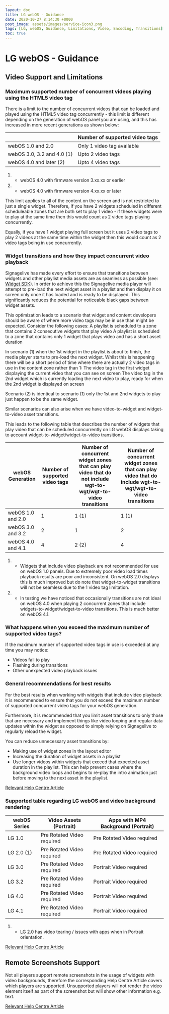 ```yaml
---
layout: doc
title: LG webOS - Guidance
date: 2020-10-27 8:14:30 +0000
post_image: assets/images/service-icon3.png
tags: [LG, webOS, Guidance, Limitations, Video, Encoding, Transitions]
toc: true
---
```

# LG webOS - Guidance

## Video Support and Limitations

### Maximum supported number of concurrent videos playing using the HTML5 video tag

There is a limit to the number of concurrent videos that can be loaded and played using the HTML5 video tag concurrently - this limit is different depending on the generation of webOS panel you are using, and this has increased in more recent generations as shown below:

|                                                        | Number of supported video tags |
|--------------------------------------------------------|--------------------------------|
| webOS 1.0 and 2.0                                      | Only 1 video tag available     |
| webOS 3.0, 3.2 and 4.0 (1)                               | Upto 2 video tags              |
| webOS 4.0 and later (2)                                 | Upto 4 video tags              |

1) - webOS 4.0 with firmware version 3.xx.xx or earlier    
2) - webOS 4.0 with firmware version 4.xx.xx or later  

This limit applies to all of the content on the screen and is not restricted to just a single widget. Therefore, if you have 2 widgets scheduled in different scheduleable zones that are both set to play 1 video - if these widgets were to play at the same time then this would count as 2 video tags playing concurrently.

Equally, if you have 1 widget playing full screen but it uses 2 video tags to play 2 videos at the same time within the widget then this would count as 2 video tags being in use concurrently.

### Widget transitions and how they impact concurrent video playback

Signagelive has made every effort to ensure that transitions between widgets and other playlist media assets are as seamless as possible (see: <a href="/widget-sdk">Widget SDK</a>). In order to achieve this the Signagelive media player will attempt to pre-load the next widget asset in a playlist and then display it on screen only once it has loaded and is ready to be displayed. This significantly reduces the potential for noticeable black gaps between widget assets.

This optimization leads to a scenario that widget and content developers should be aware of where more video tags may be in use than might be expected. Consider the following cases:
A playlist is scheduled to a zone that contains 2 consecutive widgets that play video
A playlist is scheduled to a zone that contains only 1 widget that plays video and has a short asset duration

In scenario (1) when the 1st widget in the playlist is about to finish, the media player starts to pre-load the next widget. Whilst this is happening there will be a short period of time where there are actually 2 video tags in use in the content zone rather than 1:
The video tag in the first widget displaying the current video that you can see on screen
The video tag in the 2nd widget which is currently loading the next video to play, ready for when the 2nd widget is displayed on screen

Scenario (2) is identical to scenario (1) only the 1st and 2nd widgets to play just happen to be the same widget.

Similar scenarios can also arise when we have video-to-widget and widget-to-video asset transitions.

This leads to the following table that describes the number of widgets that play video that can be scheduled concurrently on LG webOS displays taking to account widget-to-widget/widget-to-video transitions.

| webOS Generation  | Number of supported video tags | Number of concurrent widget zones that can play video that do not include wgt-to-wgt/wgt-to-video transitions | Number of concurrent widget zones that can play video that do include wgt-to-wgt/wgt-to-video transitions |
|-------------------|--------------------------------|---------------------------------------------------------------------------------------------------------------|-----------------------------------------------------------------------------------------------------------|
| webOS 1.0 and 2.0 | 1                              | 1 (1)                                                                                                           | 1 (1)                                                                                                       |
| webOS 3.0 and 3.2 | 2                              | 1                                                                                                             | 2                                                                                                         |
| webOS 4.0 and 4.1 | 4                              | 2 (2)                                                                                                          | 4                                                                                                         |

1) - Widgets that include video playback are not recommended for use on webOS 1.0 panels. Due to extremely poor video load times playback results are poor and inconsistent. On webOS 2.0 displays this is much improved but do note that widget-to-widget transitions will not be seamless due to the 1 video tag limitation.

2) - In testing we have noticed that occasionally transitions are not ideal on webOS 4.0 when playing 2 concurrent zones that include widgets-to-widget/widget-to-video transitions. This is much better on webOS 4.1.

### What happens when you exceed the maximum number of supported video tags?

If the maximum number of supported video tags in use is exceeded at any time you may notice:
* Videos fail to play
* Flashing during transitions
* Other unexpected video playback issues

### General recommendations for best results

For the best results when working with widgets that include video playback it is recommended to ensure that you do not exceed the maximum number of supported concurrent video tags for your webOS generation.

Furthermore, it is recommended that you limit asset transitions to only those that are necessary and implement things like video looping and regular data updates within the widget as opposed to simply relying on Signagelive to regularly reload the widget.

You can reduce unnecessary asset transitions by:
* Making use of widget zones in the layout editor
* Increasing the duration of widget assets in a playlist
* Use longer videos within widgets that exceed that expected asset duration in the playlist. This can help prevent cases where the background video loops and begins to re-play the intro animation just before moving to the next asset in the playlist.

<a href="https://support.signagelive.com/hc/en-us/articles/360017833397-Limitations-for-developers-and-content-creators-when-using-videos-in-widgets-on-LG-webOS-players">Relevant Help Centre Article</a>

### Supported table regarding LG webOS and video background rendering

| webOS Series | Video Assets (Portrait)    | Apps with MP4 Background (Portrait) |
|--------------|----------------------------|-------------------------------------|
| LG 1.0       | Pre Rotated Video required | Pre Rotated Video required          |
| LG 2.0 (1)      | Pre Rotated Video required | Pre Rotated Video required          |
| LG 3.0       | Pre Rotated Video required | Portrait Video required             |
| LG 3.2       | Pre Rotated Video required | Portrait Video required             |
| LG 4.0       | Pre Rotated Video required | Portrait Video required             |
| LG 4.1       | Pre Rotated Video required | Portrait Video required             |

1) - LG 2.0 has video tearing / issues with apps when in Portrait orientation.

<a href="https://support.signagelive.com/hc/en-us/articles/360014386558-Understanding-Portrait-support-across-our-media-players">Relevant Help Centre Article</a>

## Remote Screenshots Support

Not all players support remote screenshots in the usage of widgets with video backgrounds, therefore the corresponding Help Centre Article covers which players are supported. Unsupported players will not render the video element itself as part of the screenshot but will show other information e.g. text.

<a href="https://support.signagelive.com/hc/en-us/articles/360018583678-Remote-Screenshots-Support-on-the-LG-platform-will-Remote-Screenshots-include-videos-">Relevant Help Centre Article</a>